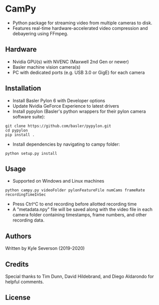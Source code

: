 # CamPy
- Python package for streaming video from multiple cameras to disk. 
- Features real-time hardware-accelerated video compression and debayering using FFmpeg.

## Hardware
- Nvidia GPU(s) with NVENC (Maxwell 2nd Gen or newer)
- Basler machine vision camera(s)
- PC with dedicated ports (e.g. USB 3.0 or GigE) for each camera

## Installation
- Install Basler Pylon 6 with Developer options
- Update Nvidia GeForce Experience to latest drivers
- Install pypylon (Basler's python wrappers for their pylon camera software suite):
```
git clone https://github.com/basler/pypylon.git
cd pypylon
pip install .
```
- Install dependencies by navigating to campy folder:
```
python setup.py install
```

## Usage
- Supported on Windows and Linux machines
```
python campy.py videoFolder pylonFeatureFile numCams frameRate recordingTimeInSec
```
- Press Ctrl^C to end recording before allotted recording time
- A "metadata.npy" file will be saved along with the video file in each camera folder containing timestamps, frame numbers, and other recording data.

## Authors
Written by Kyle Severson (2019-2020)

## Credits
Special thanks to Tim Dunn, David Hildebrand, and Diego Aldarondo for helpful comments.

## License
